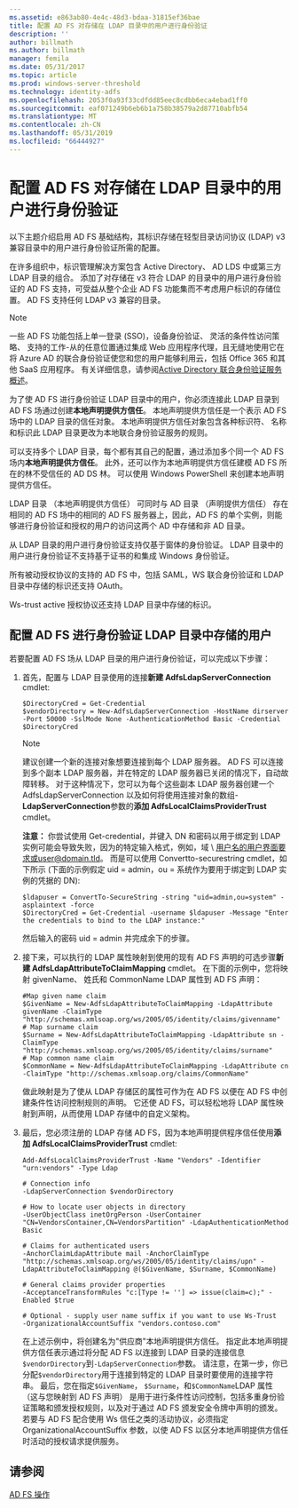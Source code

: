 ```yaml
---
ms.assetid: e863ab80-4e4c-48d3-bdaa-31815ef36bae
title: 配置 AD FS 对存储在 LDAP 目录中的用户进行身份验证
description: ''
author: billmath
ms.author: billmath
manager: femila
ms.date: 05/31/2017
ms.topic: article
ms.prod: windows-server-threshold
ms.technology: identity-adfs
ms.openlocfilehash: 2053f0a93f33cdfdd85eec8cdbb6eca4ebad1ff0
ms.sourcegitcommit: eaf071249b6eb6b1a758b38579a2d87710abfb54
ms.translationtype: MT
ms.contentlocale: zh-CN
ms.lasthandoff: 05/31/2019
ms.locfileid: "66444927"
---
```

# <a name="configure-ad-fs-to-authenticate-users-stored-in-ldap-directories"></a>配置 AD FS 对存储在 LDAP 目录中的用户进行身份验证

以下主题介绍启用 AD FS 基础结构，其标识存储在轻型目录访问协议 (LDAP) v3 兼容目录中的用户进行身份验证所需的配置。

在许多组织中，标识管理解决方案包含 Active Directory、 AD LDS 中或第三方 LDAP 目录的组合。 添加了对存储在 v3 符合 LDAP 的目录中的用户进行身份验证的 AD FS 支持，可受益从整个企业 AD FS 功能集而不考虑用户标识的存储位置。 AD FS 支持任何 LDAP v3 兼容的目录。

> [!NOTE]
> 一些 AD FS 功能包括上单一登录 (SSO)，设备身份验证、 灵活的条件性访问策略、 支持的工作-从的任意位置通过集成 Web 应用程序代理，且无缝地使用它在将 Azure AD 的联合身份验证使您和您的用户能够利用云，包括 Office 365 和其他 SaaS 应用程序。  有关详细信息，请参阅[Active Directory 联合身份验证服务概述](../../ad-fs/AD-FS-2016-Overview.md)。

为了使 AD FS 进行身份验证 LDAP 目录中的用户，你必须连接此 LDAP 目录到 AD FS 场通过创建**本地声明提供方信任**。  本地声明提供方信任是一个表示 AD FS 场中的 LDAP 目录的信任对象。 本地声明提供方信任对象包含各种标识符、 名称和标识此 LDAP 目录更改为本地联合身份验证服务的规则。

可以支持多个 LDAP 目录，每个都有其自己的配置，通过添加多个同一个 AD FS 场内**本地声明提供方信任**。 此外，还可以作为本地声明提供方信任建模 AD FS 所在的林不受信任的 AD DS 林。 可以使用 Windows PowerShell 来创建本地声明提供方信任。

LDAP 目录 （本地声明提供方信任） 可同时与 AD 目录 （声明提供方信任） 存在相同的 AD FS 场中的相同的 AD FS 服务器上，因此，AD FS 的单个实例，则能够进行身份验证和授权的用户的访问这两个 AD 中存储和非 AD 目录。

从 LDAP 目录的用户进行身份验证支持仅基于窗体的身份验证。 LDAP 目录中的用户进行身份验证不支持基于证书的和集成 Windows 身份验证。

所有被动授权协议的支持的 AD FS 中，包括 SAML，WS 联合身份验证和 LDAP 目录中存储的标识还支持 OAuth。

Ws-trust active 授权协议还支持 LDAP 目录中存储的标识。

## <a name="configure-ad-fs-to-authenticate-users-stored-in-an-ldap-directory"></a>配置 AD FS 进行身份验证 LDAP 目录中存储的用户
若要配置 AD FS 场从 LDAP 目录的用户进行身份验证，可以完成以下步骤：

1. 首先，配置与 LDAP 目录使用的连接**新建 AdfsLdapServerConnection** cmdlet:

   ```
   $DirectoryCred = Get-Credential
   $vendorDirectory = New-AdfsLdapServerConnection -HostName dirserver -Port 50000 -SslMode None -AuthenticationMethod Basic -Credential $DirectoryCred
   ```

   > [!NOTE]
   > 建议创建一个新的连接对象想要连接到每个 LDAP 服务器。 AD FS 可以连接到多个副本 LDAP 服务器，并在特定的 LDAP 服务器已关闭的情况下，自动故障转移。 对于这种情况下，您可以为每个这些副本 LDAP 服务器创建一个 AdfsLdapServerConnection 以及如何将使用连接对象的数组-**LdapServerConnection**参数的**添加 AdfsLocalClaimsProviderTrust** cmdlet。

   **注意：** 你尝试使用 Get-credential，并键入 DN 和密码以用于绑定到 LDAP 实例可能会导致失败，因为的特定输入格式，例如，域 \ 用户名的用户界面要求或user@domain.tld。 而是可以使用 Convertto-securestring cmdlet，如下所示 (下面的示例假定 uid = admin，ou = 系统作为要用于绑定到 LDAP 实例的凭据的 DN):

   ```
   $ldapuser = ConvertTo-SecureString -string "uid=admin,ou=system" -asplaintext -force
   $DirectoryCred = Get-Credential -username $ldapuser -Message "Enter the credentials to bind to the LDAP instance:"
   ```

   然后输入的密码 uid = admin 并完成余下的步骤。

2. 接下来，可以执行的 LDAP 属性映射到使用的现有 AD FS 声明的可选步骤**新建 AdfsLdapAttributeToClaimMapping** cmdlet。 在下面的示例中，您将映射 givenName、 姓氏和 CommonName LDAP 属性到 AD FS 声明：

   ```
   #Map given name claim
   $GivenName = New-AdfsLdapAttributeToClaimMapping -LdapAttribute givenName -ClaimType "http://schemas.xmlsoap.org/ws/2005/05/identity/claims/givenname"
   # Map surname claim
   $Surname = New-AdfsLdapAttributeToClaimMapping -LdapAttribute sn -ClaimType "http://schemas.xmlsoap.org/ws/2005/05/identity/claims/surname"
   # Map common name claim
   $CommonName = New-AdfsLdapAttributeToClaimMapping -LdapAttribute cn -ClaimType "http://schemas.xmlsoap.org/claims/CommonName"
   ```

   做此映射是为了使从 LDAP 存储区的属性可作为在 AD FS 以便在 AD FS 中创建条件性访问控制规则的声明。 它还使 AD FS，可以轻松地将 LDAP 属性映射到声明，从而使用 LDAP 存储中的自定义架构。

3. 最后，您必须注册的 LDAP 存储 AD FS，因为本地声明提供程序信任使用**添加 AdfsLocalClaimsProviderTrust** cmdlet:

   ```
   Add-AdfsLocalClaimsProviderTrust -Name "Vendors" -Identifier "urn:vendors" -Type Ldap

   # Connection info
   -LdapServerConnection $vendorDirectory 

   # How to locate user objects in directory
   -UserObjectClass inetOrgPerson -UserContainer "CN=VendorsContainer,CN=VendorsPartition" -LdapAuthenticationMethod Basic 

   # Claims for authenticated users
   -AnchorClaimLdapAttribute mail -AnchorClaimType "http://schemas.xmlsoap.org/ws/2005/05/identity/claims/upn" -LdapAttributeToClaimMapping @($GivenName, $Surname, $CommonName) 

   # General claims provider properties
   -AcceptanceTransformRules "c:[Type != ''] => issue(claim=c);" -Enabled $true 

   # Optional - supply user name suffix if you want to use Ws-Trust
   -OrganizationalAccountSuffix "vendors.contoso.com"
   ```

   在上述示例中，将创建名为"供应商"本地声明提供方信任。 指定此本地声明提供方信任表示通过将分配 AD FS 以连接到 LDAP 目录的连接信息`$vendorDirectory`到`-LdapServerConnection`参数。 请注意，在第一步，你已分配`$vendorDirectory`用于连接到特定的 LDAP 目录时要使用的连接字符串。 最后，您在指定`$GivenName`， `$Surname`，和`$CommonName`LDAP 属性 （这与您映射到 AD FS 声明） 是用于进行条件性访问控制，包括多重身份验证策略和颁发授权规则，以及对于通过 AD FS 颁发安全令牌中声明的颁发。 若要与 AD FS 配合使用 Ws 信任之类的活动协议，必须指定 OrganizationalAccountSuffix 参数，以使 AD FS 以区分本地声明提供方信任时活动的授权请求提供服务。

## <a name="see-also"></a>请参阅
[AD FS 操作](../../ad-fs/AD-FS-2016-Operations.md)


